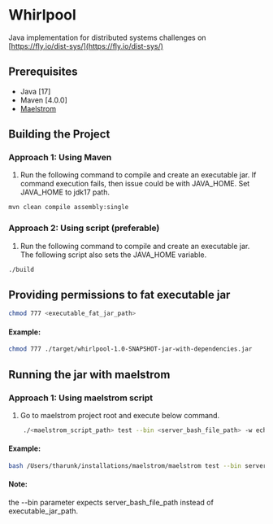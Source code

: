 # Whirlpool
Java implementation for distributed systems challenges on [https://fly.io/dist-sys/](https://fly.io/dist-sys/)

## Prerequisites

- Java [17]
- Maven [4.0.0]
- [Maelstrom](https://github.com/jepsen-io/maelstrom)

## Building the Project

### Approach 1: Using Maven

1. Run the following command to compile and create an executable jar. If command execution fails, then issue could be with JAVA_HOME. Set JAVA_HOME to jdk17 path.

```sh
mvn clean compile assembly:single
```

### Approach 2: Using script (preferable)

1. Run the following command to compile and create an executable jar. The following script also sets the JAVA_HOME variable.

```sh
./build
```

## Providing permissions to fat executable jar
```sh
chmod 777 <executable_fat_jar_path>
```
#### Example:
```sh
chmod 777 ./target/whirlpool-1.0-SNAPSHOT-jar-with-dependencies.jar
```
## Running the jar with maelstrom
### Approach 1: Using maelstrom script
1. Go to maelstrom project root and execute below command.

```sh 
    ./<maelstrom_script_path> test --bin <server_bash_file_path> -w echo --time-limit 5 --node-count 1
```
#### Example:

```sh 
bash /Users/tharunk/installations/maelstrom/maelstrom test --bin server -w echo --time-limit 5 --node-count 1
```
#### Note:
the --bin parameter expects server_bash_file_path instead of executable_jar_path.